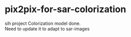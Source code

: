 # pix2pix-for-sar-colorization

sih project Colorization model done.
<br> 
Need to update it to adapt to sar-images
